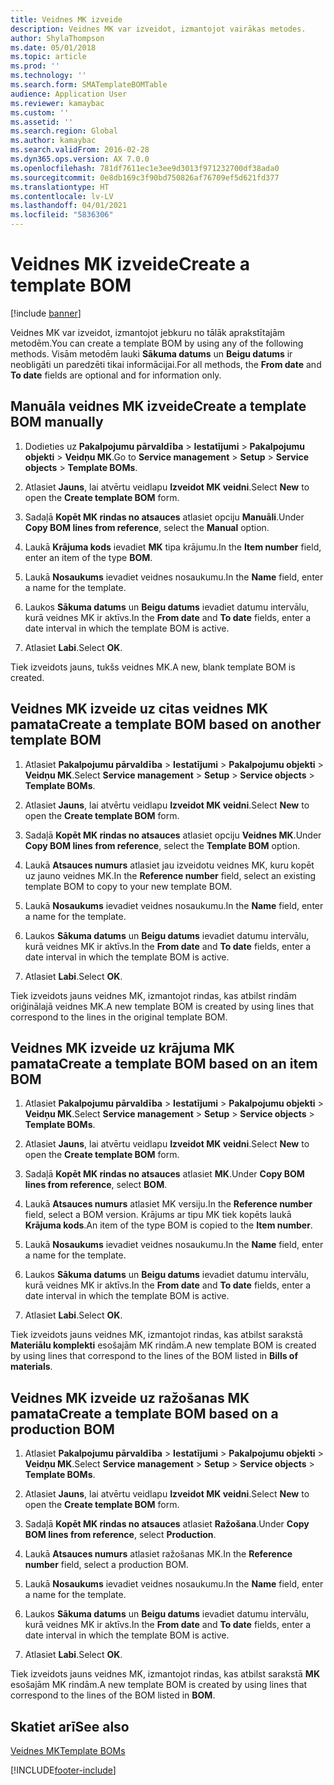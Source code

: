 ```yaml
---
title: Veidnes MK izveide
description: Veidnes MK var izveidot, izmantojot vairākas metodes.
author: ShylaThompson
ms.date: 05/01/2018
ms.topic: article
ms.prod: ''
ms.technology: ''
ms.search.form: SMATemplateBOMTable
audience: Application User
ms.reviewer: kamaybac
ms.custom: ''
ms.assetid: ''
ms.search.region: Global
ms.author: kamaybac
ms.search.validFrom: 2016-02-28
ms.dyn365.ops.version: AX 7.0.0
ms.openlocfilehash: 781df7611ec1e3ee9d3013f971232700df38ada0
ms.sourcegitcommit: 0e8db169c3f90bd750826af76709ef5d621fd377
ms.translationtype: HT
ms.contentlocale: lv-LV
ms.lasthandoff: 04/01/2021
ms.locfileid: "5836306"
---
```

# <a name="create-a-template-bom"></a><span data-ttu-id="255be-103">Veidnes MK izveide</span><span class="sxs-lookup"><span data-stu-id="255be-103">Create a template BOM</span></span>   

[!include [banner](../includes/banner.md)]


<span data-ttu-id="255be-104">Veidnes MK var izveidot, izmantojot jebkuru no tālāk aprakstītajām metodēm.</span><span class="sxs-lookup"><span data-stu-id="255be-104">You can create a template BOM by using any of the following methods.</span></span> <span data-ttu-id="255be-105">Visām metodēm lauki **Sākuma datums** un **Beigu datums** ir neobligāti un paredzēti tikai informācijai.</span><span class="sxs-lookup"><span data-stu-id="255be-105">For all methods, the **From date** and **To date** fields are optional and for information only.</span></span>

## <a name="create-a-template-bom-manually"></a><span data-ttu-id="255be-106">Manuāla veidnes MK izveide</span><span class="sxs-lookup"><span data-stu-id="255be-106">Create a template BOM manually</span></span>

1.  <span data-ttu-id="255be-107">Dodieties uz **Pakalpojumu pārvaldība** \> **Iestatījumi** \> **Pakalpojumu objekti** \> **Veidņu MK**.</span><span class="sxs-lookup"><span data-stu-id="255be-107">Go to **Service management** \> **Setup** \> **Service objects** \> **Template BOMs**.</span></span>

2.  <span data-ttu-id="255be-108">Atlasiet **Jauns**, lai atvērtu veidlapu **Izveidot MK veidni**.</span><span class="sxs-lookup"><span data-stu-id="255be-108">Select **New** to open the **Create template BOM** form.</span></span>

3.  <span data-ttu-id="255be-109">Sadaļā **Kopēt MK rindas no atsauces** atlasiet opciju **Manuāli**.</span><span class="sxs-lookup"><span data-stu-id="255be-109">Under **Copy BOM lines from reference**, select the **Manual** option.</span></span>

4.  <span data-ttu-id="255be-110">Laukā **Krājuma kods** ievadiet **MK** tipa krājumu.</span><span class="sxs-lookup"><span data-stu-id="255be-110">In the **Item number** field, enter an item of the type **BOM**.</span></span>

5.  <span data-ttu-id="255be-111">Laukā **Nosaukums** ievadiet veidnes nosaukumu.</span><span class="sxs-lookup"><span data-stu-id="255be-111">In the **Name** field, enter a name for the template.</span></span>

6.  <span data-ttu-id="255be-112">Laukos **Sākuma datums** un **Beigu datums** ievadiet datumu intervālu, kurā veidnes MK ir aktīvs.</span><span class="sxs-lookup"><span data-stu-id="255be-112">In the **From date** and **To date** fields, enter a date interval in which the template BOM is active.</span></span>

7.  <span data-ttu-id="255be-113">Atlasiet **Labi**.</span><span class="sxs-lookup"><span data-stu-id="255be-113">Select **OK**.</span></span>

<span data-ttu-id="255be-114">Tiek izveidots jauns, tukšs veidnes MK.</span><span class="sxs-lookup"><span data-stu-id="255be-114">A new, blank template BOM is created.</span></span>

## <a name="create-a-template-bom-based-on-another-template-bom"></a><span data-ttu-id="255be-115">Veidnes MK izveide uz citas veidnes MK pamata</span><span class="sxs-lookup"><span data-stu-id="255be-115">Create a template BOM based on another template BOM</span></span>

1.  <span data-ttu-id="255be-116">Atlasiet **Pakalpojumu pārvaldība** \> **Iestatījumi** \> **Pakalpojumu objekti** \> **Veidņu MK**.</span><span class="sxs-lookup"><span data-stu-id="255be-116">Select **Service management** \> **Setup** \> **Service objects** \> **Template BOMs**.</span></span>

2.  <span data-ttu-id="255be-117">Atlasiet **Jauns**, lai atvērtu veidlapu **Izveidot MK veidni**.</span><span class="sxs-lookup"><span data-stu-id="255be-117">Select **New** to open the **Create template BOM** form.</span></span>

3.  <span data-ttu-id="255be-118">Sadaļā **Kopēt MK rindas no atsauces** atlasiet opciju **Veidnes MK**.</span><span class="sxs-lookup"><span data-stu-id="255be-118">Under **Copy BOM lines from reference**, select the **Template BOM** option.</span></span>

4.  <span data-ttu-id="255be-119">Laukā **Atsauces numurs** atlasiet jau izveidotu veidnes MK, kuru kopēt uz jauno veidnes MK.</span><span class="sxs-lookup"><span data-stu-id="255be-119">In the **Reference number** field, select an existing template BOM to copy to your new template BOM.</span></span>

5.  <span data-ttu-id="255be-120">Laukā **Nosaukums** ievadiet veidnes nosaukumu.</span><span class="sxs-lookup"><span data-stu-id="255be-120">In the **Name** field, enter a name for the template.</span></span>

6.  <span data-ttu-id="255be-121">Laukos **Sākuma datums** un **Beigu datums** ievadiet datumu intervālu, kurā veidnes MK ir aktīvs.</span><span class="sxs-lookup"><span data-stu-id="255be-121">In the **From date** and **To date** fields, enter a date interval in which the template BOM is active.</span></span>

7.  <span data-ttu-id="255be-122">Atlasiet **Labi**.</span><span class="sxs-lookup"><span data-stu-id="255be-122">Select **OK**.</span></span>

<span data-ttu-id="255be-123">Tiek izveidots jauns veidnes MK, izmantojot rindas, kas atbilst rindām oriģinālajā veidnes MK.</span><span class="sxs-lookup"><span data-stu-id="255be-123">A new template BOM is created by using lines that correspond to the lines in the original template BOM.</span></span>

## <a name="create-a-template-bom-based-on-an-item-bom"></a><span data-ttu-id="255be-124">Veidnes MK izveide uz krājuma MK pamata</span><span class="sxs-lookup"><span data-stu-id="255be-124">Create a template BOM based on an item BOM</span></span>

1.  <span data-ttu-id="255be-125">Atlasiet **Pakalpojumu pārvaldība** \> **Iestatījumi** \> **Pakalpojumu objekti** \> **Veidņu MK**.</span><span class="sxs-lookup"><span data-stu-id="255be-125">Select **Service management** \> **Setup** \> **Service objects** \> **Template BOMs**.</span></span>

2.  <span data-ttu-id="255be-126">Atlasiet **Jauns**, lai atvērtu veidlapu **Izveidot MK veidni**.</span><span class="sxs-lookup"><span data-stu-id="255be-126">Select **New** to open the **Create template BOM** form.</span></span>

3.  <span data-ttu-id="255be-127">Sadaļā **Kopēt MK rindas no atsauces** atlasiet **MK**.</span><span class="sxs-lookup"><span data-stu-id="255be-127">Under **Copy BOM lines from reference**, select **BOM**.</span></span>

4.  <span data-ttu-id="255be-128">Laukā **Atsauces numurs** atlasiet MK versiju.</span><span class="sxs-lookup"><span data-stu-id="255be-128">In the **Reference number** field, select a BOM version.</span></span> <span data-ttu-id="255be-129">Krājums ar tipu MK tiek kopēts laukā **Krājuma kods**.</span><span class="sxs-lookup"><span data-stu-id="255be-129">An item of the type BOM is copied to the **Item number**.</span></span>

5.  <span data-ttu-id="255be-130">Laukā **Nosaukums** ievadiet veidnes nosaukumu.</span><span class="sxs-lookup"><span data-stu-id="255be-130">In the **Name** field, enter a name for the template.</span></span>

6.  <span data-ttu-id="255be-131">Laukos **Sākuma datums** un **Beigu datums** ievadiet datumu intervālu, kurā veidnes MK ir aktīvs.</span><span class="sxs-lookup"><span data-stu-id="255be-131">In the **From date** and **To date** fields, enter a date interval in which the template BOM is active.</span></span>

7.  <span data-ttu-id="255be-132">Atlasiet **Labi**.</span><span class="sxs-lookup"><span data-stu-id="255be-132">Select **OK**.</span></span>

<span data-ttu-id="255be-133">Tiek izveidots jauns veidnes MK, izmantojot rindas, kas atbilst sarakstā **Materiālu komplekti** esošajām MK rindām.</span><span class="sxs-lookup"><span data-stu-id="255be-133">A new template BOM is created by using lines that correspond to the lines of the BOM listed in **Bills of materials**.</span></span>

## <a name="create-a-template-bom-based-on-a-production-bom"></a><span data-ttu-id="255be-134">Veidnes MK izveide uz ražošanas MK pamata</span><span class="sxs-lookup"><span data-stu-id="255be-134">Create a template BOM based on a production BOM</span></span>

1.  <span data-ttu-id="255be-135">Atlasiet **Pakalpojumu pārvaldība** \> **Iestatījumi** \> **Pakalpojumu objekti** \> **Veidņu MK**.</span><span class="sxs-lookup"><span data-stu-id="255be-135">Select **Service management** \> **Setup** \> **Service objects** \> **Template BOMs**.</span></span>

2.  <span data-ttu-id="255be-136">Atlasiet **Jauns**, lai atvērtu veidlapu **Izveidot MK veidni**.</span><span class="sxs-lookup"><span data-stu-id="255be-136">Select **New** to open the **Create template BOM** form.</span></span>

3.  <span data-ttu-id="255be-137">Sadaļā **Kopēt MK rindas no atsauces** atlasiet **Ražošana**.</span><span class="sxs-lookup"><span data-stu-id="255be-137">Under **Copy BOM lines from reference**, select **Production**.</span></span>

4.  <span data-ttu-id="255be-138">Laukā **Atsauces numurs** atlasiet ražošanas MK.</span><span class="sxs-lookup"><span data-stu-id="255be-138">In the **Reference number** field, select a production BOM.</span></span>

5.  <span data-ttu-id="255be-139">Laukā **Nosaukums** ievadiet veidnes nosaukumu.</span><span class="sxs-lookup"><span data-stu-id="255be-139">In the **Name** field, enter a name for the template.</span></span>

6.  <span data-ttu-id="255be-140">Laukos **Sākuma datums** un **Beigu datums** ievadiet datumu intervālu, kurā veidnes MK ir aktīvs.</span><span class="sxs-lookup"><span data-stu-id="255be-140">In the **From date** and **To date** fields, enter a date interval in which the template BOM is active.</span></span>

7.  <span data-ttu-id="255be-141">Atlasiet **Labi**.</span><span class="sxs-lookup"><span data-stu-id="255be-141">Select **OK**.</span></span>

<span data-ttu-id="255be-142">Tiek izveidots jauns veidnes MK, izmantojot rindas, kas atbilst sarakstā **MK** esošajām MK rindām.</span><span class="sxs-lookup"><span data-stu-id="255be-142">A new template BOM is created by using lines that correspond to the lines of the BOM listed in **BOM**.</span></span>

## <a name="see-also"></a><span data-ttu-id="255be-143">Skatiet arī</span><span class="sxs-lookup"><span data-stu-id="255be-143">See also</span></span>

[<span data-ttu-id="255be-144">Veidnes MK</span><span class="sxs-lookup"><span data-stu-id="255be-144">Template BOMs</span></span>](template-boms.md)

  




[!INCLUDE[footer-include](../../includes/footer-banner.md)]